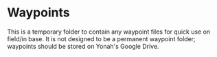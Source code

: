 # Waypoints
This is a temporary folder to contain any waypoint files for quick use on field/in base. It is not designed to be a permanent waypoint folder; waypoints should be stored on Yonah's Google Drive.
